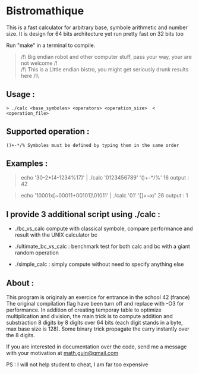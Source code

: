# Bistromathique

This is a fast calculator for arbitrary base, symbole arithmetic and number size.
It is design for 64 bits architecture yet run pretty fast on 32 bits too

Run "make" in a terminal to compile.
>/!\ Big endian robot and other computer stuff, pass your way, your are not welcome /!\
>/!\   This is a Little endian bistro, you might get seriously drunk results here   /!\


## Usage :
	> ./calc <base_symboles> <operators> <operation_size>  <  <operation_file> 

## Supported operation :
	()+-*/% Symboles must be defined by typing them in the same order


## Examples :
> echo '30-2*(4-1234%17)' | ./calc '0123456789' '()+-*/%' 16
	output : 42

> echo '10001x[~00011+00101]\01011' | ./calc '01' '[]+~x/\' 26
	output : 1

## I provide 3 additional script using ./calc :

* ./bc_vs_calc <operation> 
compute <operation> with classical symbole,
compare performance and result with the UNIX calculator bc

* ./ultimate_bc_vs_calc :
benchmark test for both calc and bc with a giant random operation

* ./simple_calc <operation> : 
simply compute <operation> without need to specify anything else


## About :

This program is originaly an exercice for entrance in the school 42 (france)
The original compilation flag have been turn off and replace with -O3 for performance.
In addition of creating temporay table to optimize multiplication and division, the main trick is to compute addition and substraction 8 digits by 8 digits over 64 bits
(each digit stands in a byte, max base size is 128). Some binary trick propagate the carry instantly over the 8 digits.

If you are interested in documentation over the code, send me a message with your motivation at math.guin@gmail.com

PS : I will not help student to cheat, I am far too expensive
